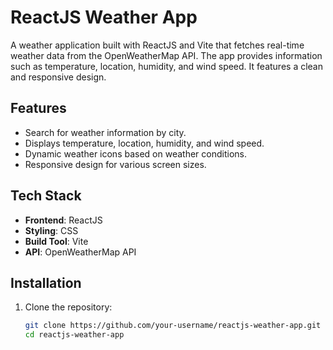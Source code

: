 # ReactJS Weather App

A weather application built with ReactJS and Vite that fetches real-time weather data from the OpenWeatherMap API. The app provides information such as temperature, location, humidity, and wind speed. It features a clean and responsive design.

## Features
- Search for weather information by city.
- Displays temperature, location, humidity, and wind speed.
- Dynamic weather icons based on weather conditions.
- Responsive design for various screen sizes.

## Tech Stack
- **Frontend**: ReactJS
- **Styling**: CSS
- **Build Tool**: Vite
- **API**: OpenWeatherMap API

## Installation

1. Clone the repository:
   ```bash
   git clone https://github.com/your-username/reactjs-weather-app.git
   cd reactjs-weather-app
   ```




